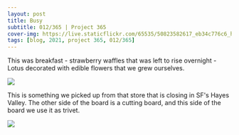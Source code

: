 ```yaml
---
layout: post
title: Busy
subtitle: 012/365 | Project 365
cover-img: https://live.staticflickr.com/65535/50823582617_eb34c776c6_h.jpg
tags: [blog, 2021, project 365, 012/365]
---
```

This was breakfast - strawberry waffles that was left to rise overnight - Lotus decorated with edible flowers that we grew ourselves.
<p class="post-img-wrap">
  <img src="https://live.staticflickr.com/65535/50829495783_bf75fd8548_h.jpg">
</p>
This is something we picked up from that store that is closing in SF's Hayes Valley. The other side of the board is a cutting board, and this side of the board we use it as trivet.
<p class="post-img-wrap">
  <img src="https://live.staticflickr.com/65535/50823582617_eb34c776c6_h.jpg">
</p>
